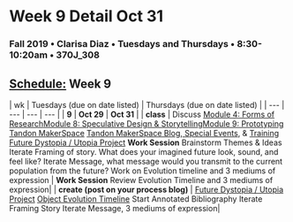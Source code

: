 # Week 9 Detail Oct 31

### Fall 2019 • Clarisa Diaz • Tuesdays and Thursdays • 8:30-10:20am • 370J_308

## [Schedule:](./) Week 9

| wk | Tuesdays \(due on date listed\) | Thursdays \(due on date listed\) |
| --- | --- | --- | --- |
| **9** | **Oct 29** | **Oct 31** |
| **class** | Discuss  [Module 4: Forms of Research](http://teaching.polishedsolid.com/ip/mod4/content/index.html)[Module 8: Speculative Design & Storytelling](https://extrapolationfactory.com/Homepage)[Module 9: Prototyping](http://teaching.polishedsolid.com/ip/mod9/content/index.html) [Tandon MakerSpace](http://engineering.nyu.edu/life/student-resources/makerspace) [Tandon MakerSpace Blog, Special Events](https://wp.nyu.edu/makerspace/), & [Training](https://wp.nyu.edu/makerspace/training-calendar)  [Future Dystopia / Utopia Project](future-dystopia-utopia-project.md) **Work Session** Brainstorm Themes & Ideas Iterate Framing of story. What does your imagined future look, sound, and feel like?  Iterate Message, what message would you transmit to the current population from the future?  Work on Evolution timeline and 3 mediums of expression   |  **Work Session** Review Evolution Timeline and 3 mediums of expression|
| **create \(post on your process blog\)** |  [Future Dystopia / Utopia Project](future-dystopia-utopia-project.md) [Object Evolution Timeline](evolution-timeline.md) Start Annotated Bibliography Iterate Framing Story Iterate Message, 3 mediums of expression| 


